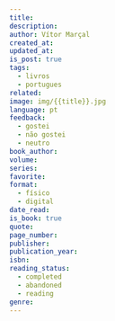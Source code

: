 ```yaml
---
title: 
description: 
author: Vítor Marçal
created_at: 
updated_at: 
is_post: true
tags:
  - livros
  - portugues
related: 
image: img/{{title}}.jpg
language: pt
feedback:
  - gostei
  - não gostei
  - neutro
book_author: 
volume: 
series: 
favorite: 
format:
  - físico
  - digital
date_read: 
is_book: true
quote: 
page_number: 
publisher: 
publication_year: 
isbn: 
reading_status:
  - completed
  - abandoned
  - reading
genre:
---
```

